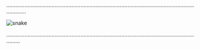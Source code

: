 .........................................................................................................................................

![snake](https://user-images.githubusercontent.com/43112861/59669975-fb002980-916f-11e9-8e52-970032bad650.JPG)

.....................................................................................................................................
